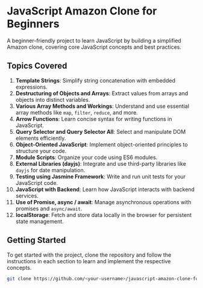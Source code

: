 # JavaScript Amazon Clone for Beginners

A beginner-friendly project to learn JavaScript by building a simplified Amazon clone, covering core JavaScript concepts and best practices.

## Topics Covered

1. **Template Strings**: Simplify string concatenation with embedded expressions.
2. **Destructuring of Objects and Arrays**: Extract values from arrays and objects into distinct variables.
3. **Various Array Methods and Workings**: Understand and use essential array methods like `map`, `filter`, `reduce`, and more.
4. **Arrow Functions**: Learn concise syntax for writing functions in JavaScript.
5. **Query Selector and Query Selector All**: Select and manipulate DOM elements efficiently.
6. **Object-Oriented JavaScript**: Implement object-oriented principles to structure your code.
7. **Module Scripts**: Organize your code using ES6 modules.
8. **External Libraries (dayjs)**: Integrate and use third-party libraries like `dayjs` for date manipulation.
9. **Testing using Jasmine Framework**: Write and run unit tests for your JavaScript code.
10. **JavaScript with Backend**: Learn how JavaScript interacts with backend services.
11. **Use of Promise, async / await**: Manage asynchronous operations with promises and `async/await`.
12. **localStorage**: Fetch and store data locally in the browser for persistent state management.

## Getting Started

To get started with the project, clone the repository and follow the instructions in each section to learn and implement the respective concepts.

```bash
git clone https://github.com/<your-username>/javascript-amazon-clone-for-beginners.git

